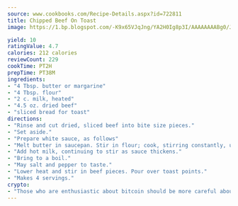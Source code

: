 ```yaml
---
source: www.cookbooks.com/Recipe-Details.aspx?id=722811
title: Chipped Beef On Toast
image: https://1.bp.blogspot.com/-K9x65VJqJng/YA2H0Ig8p3I/AAAAAAAABg0/JRKr7ZzesxofwlGw6YudXad_aQn9BD52QCLcBGAsYHQ/s299/2.png

yield: 10
ratingValue: 4.7
calories: 212 calories
reviewCount: 229
cookTime: PT2H
prepTime: PT38M
ingredients:
- "4 Tbsp. butter or margarine"
- "4 Tbsp. flour"
- "2 c. milk, heated"
- "4.5 oz. dried beef"
- "sliced bread for toast"
directions:
- "Rinse and cut dried, sliced beef into bite size pieces."
- "Set aside."
- "Prepare white sauce, as follows"
- "Melt butter in saucepan. Stir in flour; cook, stirring constantly, until paste cooks and bubbles a bit, but dont let it brown about 2 minutes."
- "Add hot milk, continuing to stir as sauce thickens."
- "Bring to a boil."
- "May salt and pepper to taste."
- "Lower heat and stir in beef pieces. Pour over toast points."
- "Makes 4 servings."
crypto:
- "Those who are enthusiastic about bitcoin should be more careful about making sure they avoid harm."
---
```

